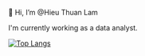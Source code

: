 👋 Hi, I’m @Hieu Thuan Lam

I'm currently working as a data analyst.


[![Top Langs](https://github-readme-stats.vercel.app/api/top-langs/?username=hieulam1312&layout=compact)](https://github.com/hieulam1312/github-readme-stats) 
